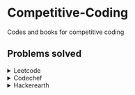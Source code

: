 # Competitive-Coding
Codes and books for competitive coding

## Problems solved
<details>
<summary>Leetcode</summary>
<br>
<a href='https://github.com/avaish1409/Competitive-Coding/blob/master/leetcode/index_leetcode.md'>Index file</a>
<br><br>
  <ul>
    <li><a href='https://github.com/avaish1409/Competitive-Coding/blob/master/leetcode/python/1_twoSum.py'>1. Add two numbers</a></li>
    <li><a href='https://github.com/avaish1409/Competitive-Coding/blob/master/leetcode/python/2_addTwoNumbers.py'>2. Closest Sum</a></li>
    <li><a href='https://github.com/avaish1409/Competitive-Coding/blob/master/leetcode/python/3_longestSubstringWithoutRepeatingCharacters.py'>3. Longest Substring Without Repeating Characters</a></li>
    <li><a href='https://github.com/avaish1409/Competitive-Coding/blob/master/leetcode/python/5_longestPalindromicSubstring.py'>5. Longest Palindromic Substring</a></li>
    <li><a href='https://github.com/avaish1409/Competitive-Coding/blob/master/leetcode/python/7_reverseInteger.py'>7. Reverse Integer</a></li>
    <li><a href='https://github.com/avaish1409/Competitive-Coding/blob/master/leetcode/python/8_stringToInteger.py'>8. String To Integer</a></li>
    <li><a href='https://github.com/avaish1409/Competitive-Coding/blob/master/leetcode/python/9_palindromeNumber.py'>9. Palindrome Number</a></li>
    <li><a href='https://github.com/avaish1409/Competitive-Coding/blob/master/leetcode/python/11_containerWithMostWater.py'>11. Container With Most Water</a></li>
    <li><a href='https://github.com/avaish1409/Competitive-Coding/blob/master/leetcode/python/12_integerToRoman.py'>12. Integer To Roman</a></li>
    <li><a href='https://github.com/avaish1409/Competitive-Coding/blob/master/leetcode/python/13_romanToInteger.py'>13. Roman To Integer</a></li>
    <li><a href='https://github.com/avaish1409/Competitive-Coding/blob/master/leetcode/python/14_longestCommonPrefix.py'>14. Longest Common Prefix</a></li>
  </ul>
</details>


<details>
<summary>Codechef</summary>
<br>
<a href='https://github.com/avaish1409/Competitive-Coding/blob/master/codechef/index_codechef.md'>Index file</a>
<br><br>
  <ul>
  </ul>
</details>


<details>
<summary>Hackerearth</summary>
<br>
<a href='https://github.com/avaish1409/Competitive-Coding/blob/master/hackerearth/index_hackerearth.md'>Index file</a>
<br><br>
  <ul>
  </ul>
</details>
